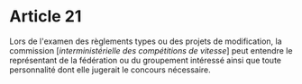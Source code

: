 # Article 21

Lors de l'examen des règlements types ou des projets de modification, la commission [*interministérielle des compétitions de vitesse*] peut entendre le représentant de la fédération ou du groupement intéressé ainsi que toute personnalité dont elle jugerait le concours nécessaire.
